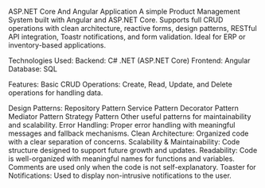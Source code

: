 ASP.NET Core And Angular Application
A simple Product Management System built with Angular and ASP.NET Core. Supports full CRUD operations with clean architecture, reactive forms,  design patterns, RESTful API integration, Toastr notifications, and form validation. Ideal for ERP or inventory-based applications.

Technologies Used:
Backend: C# .NET (ASP.NET Core)
Frontend: Angular
Database: SQL

Features:
Basic CRUD Operations: Create, Read, Update, and Delete operations for handling data.

Design Patterns:
Repository Pattern
Service Pattern
Decorator Pattern
Mediator Pattern
Strategy Pattern
Other useful patterns for maintainability and scalability.
Error Handling: Proper error handling with meaningful messages and fallback mechanisms.
Clean Architecture: Organized code with a clear separation of concerns.
Scalability & Maintainability: Code structure designed to support future growth and updates.
Readability: Code is well-organized with meaningful names for functions and variables. Comments are used only when the code is not self-explanatory.
Toaster for Notifications: Used to display non-intrusive notifications to the user.
